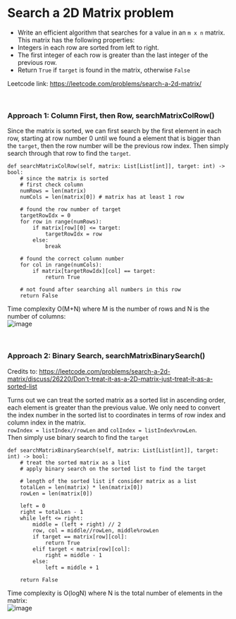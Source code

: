 # Search a 2D Matrix problem
* Write an efficient algorithm that searches for a value in an `m x n` matrix. This matrix has the following properties:
* Integers in each row are sorted from left to right.
* The first integer of each row is greater than the last integer of the previous row.
* Return `True` if `target` is found in the matrix, otherwise `False`

Leetcode link: https://leetcode.com/problems/search-a-2d-matrix/

<br />

### Approach 1: Column First, then Row, searchMatrixColRow()
Since the matrix is sorted, we can first search by the first element in each row, starting at row number 0 until we found a element that is bigger than the  `target`, then the row number will be the previous row index. Then simply search through that row to find the `target`.

```python3
def searchMatrixColRow(self, matrix: List[List[int]], target: int) -> bool:
    # since the matrix is sorted
    # first check column
    numRows = len(matrix)
    numCols = len(matrix[0]) # matrix has at least 1 row

    # found the row number of target
    targetRowIdx = 0
    for row in range(numRows):
        if matrix[row][0] <= target:
            targetRowIdx = row
        else:
            break

    # found the correct column number
    for col in range(numCols):
        if matrix[targetRowIdx][col] == target:
            return True

    # not found after searching all numbers in this row
    return False
```

Time complexity O(M+N) where M is the number of rows and N is the number of columns:\
![image](https://user-images.githubusercontent.com/25105806/131790088-e53057d3-6735-49e4-9606-0b9dc8ca0817.png)


<br />

### Approach 2: Binary Search, searchMatrixBinarySearch()
Credits to: https://leetcode.com/problems/search-a-2d-matrix/discuss/26220/Don't-treat-it-as-a-2D-matrix-just-treat-it-as-a-sorted-list

Turns out we can treat the sorted matrix as a sorted list in ascending order, each element is greater than the previous value. We only need to convert the index number in the sorted list to coordinates in terms of row index and column index in the matrix.\
`rowIndex = listIndex//rowLen` and `colIndex = listIndex%rowLen`.\
Then simply use binary search to find the `target`

```python3
def searchMatrixBinarySearch(self, matrix: List[List[int]], target: int) -> bool:
    # treat the sorted matrix as a list
    # apply binary search on the sorted list to find the target

    # length of the sorted list if consider matrix as a list
    totalLen = len(matrix) * len(matrix[0])
    rowLen = len(matrix[0])

    left = 0
    right = totalLen - 1
    while left <= right:
        middle = (left + right) // 2
        row, col = middle//rowLen, middle%rowLen
        if target == matrix[row][col]:
            return True
        elif target < matrix[row][col]:
            right = middle - 1
        else:
            left = middle + 1

    return False
```

Time complexity is O(logN) where N is the total number of elements in the matrix:\
![image](https://user-images.githubusercontent.com/25105806/131790577-2e9a10c7-79b3-4e76-923e-48f1bea8258d.png)


